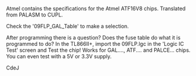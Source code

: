 Atmel contains the specifications for the Atmel ATF16V8 chips. 
Translated from PALASM to CUPL. 

Check the '09FLP_GAL_Table' to make a selection.

After programming there is a question?
Does the fuse table do what it is programmed to do?
In the TL866II+, import the 09FLP.lgc in the 'Logic IC Test' screen and Test the chip!
Works for GAL...., ATF.... and PALCE... chips.
You can even test with a 5V or 3.3V supply.

CdeJ